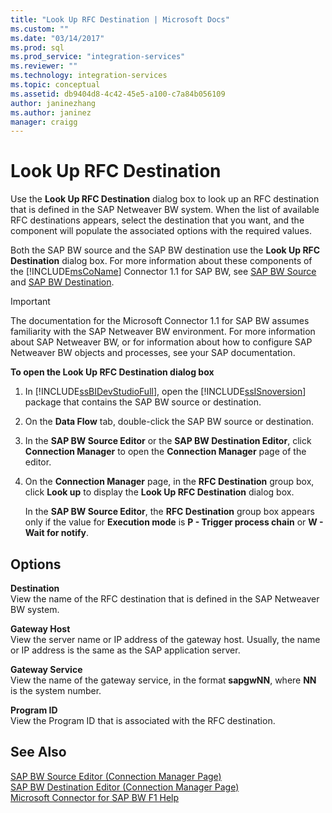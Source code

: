 ```yaml
---
title: "Look Up RFC Destination | Microsoft Docs"
ms.custom: ""
ms.date: "03/14/2017"
ms.prod: sql
ms.prod_service: "integration-services"
ms.reviewer: ""
ms.technology: integration-services
ms.topic: conceptual
ms.assetid: db9404d8-4c42-45e5-a100-c7a84b056109
author: janinezhang
ms.author: janinez
manager: craigg
---
```

# Look Up RFC Destination
  Use the **Look Up RFC Destination** dialog box to look up an RFC destination that is defined in the SAP Netweaver BW system. When the list of available RFC destinations appears, select the destination that you want, and the component will populate the associated options with the required values.  
  
 Both the SAP BW source and the SAP BW destination use the **Look Up RFC Destination** dialog box. For more information about these components of the [!INCLUDE[msCoName](../../includes/msconame-md.md)] Connector 1.1 for SAP BW, see [SAP BW Source](../../integration-services/data-flow/sap-bw-source.md) and [SAP BW Destination](../../integration-services/data-flow/sap-bw-destination.md).  
  
> [!IMPORTANT]  
>  The documentation for the Microsoft Connector 1.1 for SAP BW assumes familiarity with the SAP Netweaver BW environment. For more information about SAP Netweaver BW, or for information about how to configure SAP Netweaver BW objects and processes, see your SAP documentation.  
  
 **To open the Look Up RFC Destination dialog box**  
  
1.  In [!INCLUDE[ssBIDevStudioFull](../../includes/ssbidevstudiofull-md.md)], open the [!INCLUDE[ssISnoversion](../../includes/ssisnoversion-md.md)] package that contains the SAP BW source or destination.  
  
2.  On the **Data Flow** tab, double-click the SAP BW source or destination.  
  
3.  In the **SAP BW Source Editor** or the **SAP BW Destination Editor**, click **Connection Manager** to open the **Connection Manager** page of the editor.  
  
4.  On the **Connection Manager** page, in the **RFC Destination** group box, click **Look up** to display the **Look Up RFC Destination** dialog box.  
  
     In the **SAP BW Source Editor**, the **RFC Destination** group box appears only if the value for **Execution mode** is **P - Trigger process chain** or **W - Wait for notify**.  
  
## Options  
 **Destination**  
 View the name of the RFC destination that is defined in the SAP Netweaver BW system.  
  
 **Gateway Host**  
 View the server name or IP address of the gateway host. Usually, the name or IP address is the same as the SAP application server.  
  
 **Gateway Service**  
 View the name of the gateway service, in the format **sapgwNN**, where **NN** is the system number.  
  
 **Program ID**  
 View the Program ID that is associated with the RFC destination.  
  
## See Also  
 [SAP BW Source Editor &#40;Connection Manager Page&#41;](../../integration-services/data-flow/sap-bw-source-editor-connection-manager-page.md)   
 [SAP BW Destination Editor &#40;Connection Manager Page&#41;](../../integration-services/data-flow/sap-bw-destination-editor-connection-manager-page.md)   
 [Microsoft Connector for SAP BW F1 Help](../../integration-services/microsoft-connector-for-sap-bw-f1-help.md)  
  
  
